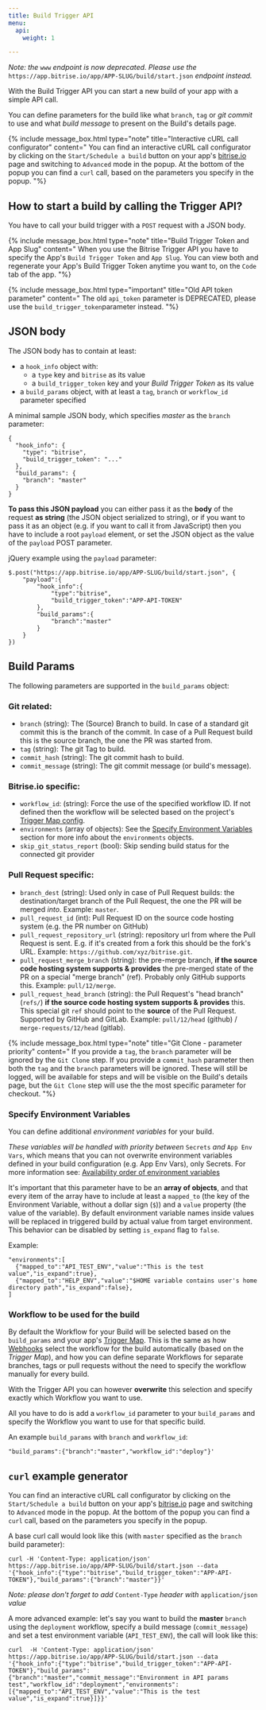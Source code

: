 ```yaml
---
title: Build Trigger API
menu:
  api:
    weight: 1

---
```

_Note: the_ `www` _endpoint is now deprecated. Please use the_ `https://app.bitrise.io/app/APP-SLUG/build/start.json` _endpoint instead._

With the Build Trigger API you can start a new build of your app with a simple API call.

You can define parameters for the build like what `branch`, `tag` or _git commit_ to use
and what _build message_ to present on the Build's details page.

{% include message_box.html type="note" title="Interactive cURL call configurator" content="
You can find an interactive cURL call configurator by clicking on the `Start/Schedule a build` button on your app's [bitrise.io](https://www.bitrise.io) page and switching to `Advanced` mode in the popup. At the bottom of the popup you can find a `curl` call, based on the parameters you specify in the popup.
"%}

## How to start a build by calling the Trigger API?

You have to call your build trigger with a `POST` request with a JSON body.

{% include message_box.html type="note" title="Build Trigger Token and App Slug" content="
When you use the Bitrise Trigger API you have to specify the App's `Build Trigger Token` and `App Slug`. You can view both and regenerate your App's Build Trigger Token anytime you want to, on the `Code` tab of the app.
"%}

{% include message_box.html type="important" title="Old API token parameter" content=" The old `api_token` parameter is DEPRECATED, please use the `build_trigger_token`parameter instead. "%}

## JSON body

The JSON body has to contain at least:

* a `hook_info` object with:
  * a `type` key and `bitrise` as its value
  * a `build_trigger_token` key and your _Build Trigger Token_ as its value
* a `build_params` object, with at least a `tag`, `branch` or `workflow_id` parameter specified

A minimal sample JSON body, which specifies _master_ as the `branch` parameter:

    {
      "hook_info": {
        "type": "bitrise",
        "build_trigger_token": "..."
      },
      "build_params": {
        "branch": "master"
      }
    }

**To pass this JSON payload** you can either pass it as the **body** of the request **as string** (the JSON object serialized to string),
or if you want to pass it as an object (e.g. if you want to call it from JavaScript) then you have to include a root `payload`
element, or set the JSON object as the value of the `payload` POST parameter.

jQuery example using the `payload` parameter:

    $.post("https://app.bitrise.io/app/APP-SLUG/build/start.json", {
        "payload":{
            "hook_info":{
                "type":"bitrise",
                "build_trigger_token":"APP-API-TOKEN"
            },
            "build_params":{
                "branch":"master"
            }
        }
    })

## Build Params

The following parameters are supported in the `build_params` object:

### Git related:

* `branch` (string): The (Source) Branch to build. In case of a standard git commit this is the branch of the commit.
  In case of a Pull Request build this is the source branch, the one the PR was started from.
* `tag` (string): The git Tag to build.
* `commit_hash` (string): The git commit hash to build.
* `commit_message` (string): The git commit message (or build's message).

### Bitrise.io specific:

* `workflow_id`: (string): Force the use of the specified workflow ID. If not defined then the workflow will be selected
  based on the project's [Trigger Map config](/webhooks/trigger-map/).
* `environments` (array of objects): See the [Specify Environment Variables](#specify-environment-variables) section for more info
  about the `environments` objects.
* `skip_git_status_report` (bool): Skip sending build status for the connected git provider

### Pull Request specific:

* `branch_dest` (string): Used only in case of Pull Request builds: the destination/target branch of the Pull Request,
  the one the PR will be merged _into_. Example: `master`.
* `pull_request_id` (int): Pull Request ID on the source code hosting system (e.g. the PR number on GitHub)
* `pull_request_repository_url` (string): repository url from where the Pull Request is sent. E.g. if
  it's created from a fork this should be the fork's URL. Example: `https://github.com/xyz/bitrise.git`.
* `pull_request_merge_branch` (string): the pre-merge branch, **if the source code hosting system supports & provides**
  the pre-merged state of the PR on a special "merge branch" (ref). Probably only GitHub supports this.
  Example: `pull/12/merge`.
* `pull_request_head_branch` (string): the Pull Request's "head branch" (`refs/`) **if the source code hosting system supports & provides** this.
  This special git `ref` should point to the **source** of the Pull Request. Supported by GitHub and GitLab.
  Example: `pull/12/head` (github) / `merge-requests/12/head` (gitlab).

{% include message_box.html type="note" title="Git Clone - parameter priority" content="
If you provide a `tag`, the `branch` parameter will be ignored by the `Git Clone` step. If you provide a `commit_hash` parameter then both the `tag` and the `branch` parameters will be ignored. These will still be logged, will be available for steps and will be visible on the Build's details page, but the `Git Clone` step will use the the most specific parameter for checkout. "%}

### Specify Environment Variables

You can define additional _environment variables_ for your build.

_These variables will be handled with priority between_ `Secrets` _and_ `App Env Vars`,
which means that you can not overwrite environment variables defined in
your build configuration (e.g. App Env Vars), only Secrets.
For more information see:
[Availability order of environment variables](/bitrise-cli/most-important-concepts/#availability-order-of-environment-variables)

It's important that this parameter have to be an **array of objects**,
and that every item of the array have to include
at least a `mapped_to` (the key of the Environment Variable, without a dollar sign (`$`))
and a `value` property (the value of the variable). By default environment variable names inside values will be replaced in triggered build by actual value from target environment. This behavior can be disabled by setting `is_expand` flag to `false`.

Example:

    "environments":[
      {"mapped_to":"API_TEST_ENV","value":"This is the test value","is_expand":true},
      {"mapped_to":"HELP_ENV","value":"$HOME variable contains user's home directory path","is_expand":false},
    ]

### Workflow to be used for the build

By default the Workflow for your Build will be selected based on the
`build_params` and your app's [Trigger Map](/webhooks/trigger-map/).
This is the same as how [Webhooks](/webhooks/) select the workflow for the build
automatically (based on the _Trigger Map_), and how you can
define separate Workflows for separate branches, tags or pull requests
without the need to specify the workflow manually for every build.

With the Trigger API you can however **overwrite** this selection
and specify exactly which Workflow you want to use.

All you have to do is add a `workflow_id` parameter to your `build_params`
and specify the Workflow you want to use for that specific build.

An example `build_params` with `branch` and `workflow_id`:

    "build_params":{"branch":"master","workflow_id":"deploy"}'

## `curl` example generator

You can find an interactive cURL call configurator by clicking on the `Start/Schedule a build`
button on your app's [bitrise.io](https://www.bitrise.io) page
and switching to `Advanced` mode in the popup.
At the bottom of the popup you can find a `curl` call, based on the parameters you specify in the popup.

A base curl call would look like this (with `master` specified as the `branch` build parameter):

    curl -H 'Content-Type: application/json' https://app.bitrise.io/app/APP-SLUG/build/start.json --data '{"hook_info":{"type":"bitrise","build_trigger_token":"APP-API-TOKEN"},"build_params":{"branch":"master"}}'

_Note: please don't forget to add_ `Content-Type` _header with_ `application/json` _value_

A more advanced example: let's say you want to build the **master** `branch`
using the `deployment` workflow,
specify a build message (`commit_message`)
and set a test environment variable (`API_TEST_ENV`),
the call will look like this:

    curl  -H 'Content-Type: application/json' https://app.bitrise.io/app/APP-SLUG/build/start.json --data '{"hook_info":{"type":"bitrise","build_trigger_token":"APP-API-TOKEN"},"build_params":{"branch":"master","commit_message":"Environment in API params test","workflow_id":"deployment","environments":[{"mapped_to":"API_TEST_ENV","value":"This is the test value","is_expand":true}]}}'
